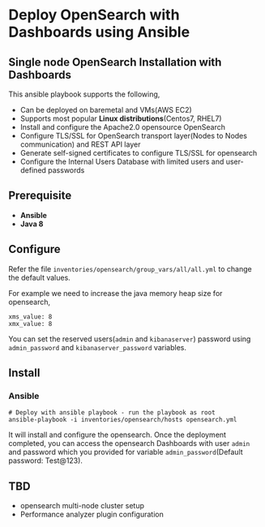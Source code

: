 Deploy OpenSearch with Dashboards using Ansible
================================================

## Single node OpenSearch Installation with Dashboards

This ansible playbook supports the following,

- Can be deployed on baremetal and VMs(AWS EC2)
- Supports most popular **Linux distributions**(Centos7, RHEL7)
- Install and configure the Apache2.0 opensource OpenSearch
- Configure TLS/SSL for OpenSearch transport layer(Nodes to Nodes communication) and REST API layer
- Generate self-signed certificates to configure TLS/SSL for opensearch
- Configure the Internal Users Database with limited users and user-defined passwords

Prerequisite
------------
- **Ansible**
- **Java 8**

Configure
---------

Refer the file `inventories/opensearch/group_vars/all/all.yml` to change the default values.

For example we need to increase the java memory heap size for opensearch,

    xms_value: 8
    xmx_value: 8

You can set the reserved users(`admin` and `kibanaserver`) password using `admin_password` and `kibanaserver_password` variables.

Install
-------

### Ansible

    # Deploy with ansible playbook - run the playbook as root
    ansible-playbook -i inventories/opensearch/hosts opensearch.yml

It will install and configure the opensearch. Once the deployment completed, you can access the opensearch Dashboards with user `admin` and password which you provided for variable `admin_password`(Default password: Test@123).

## TBD
- opensearch multi-node cluster setup
- Performance analyzer plugin configuration
